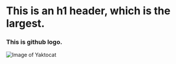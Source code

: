 # This is an h1 header, which is the largest.

### This is github logo. 
![Image of Yaktocat](https://user-images.githubusercontent.com/43651488/188061737-230df38d-a2e4-4322-b24e-e0eb1d1caf28.png
)
